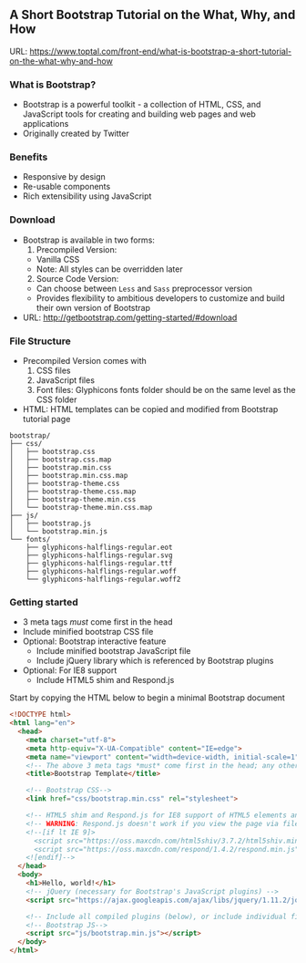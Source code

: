 ## A Short Bootstrap Tutorial on the What, Why, and How
URL: https://www.toptal.com/front-end/what-is-bootstrap-a-short-tutorial-on-the-what-why-and-how

### What is Bootstrap?
- Bootstrap is a powerful toolkit - a collection of HTML, CSS, and JavaScript tools for creating and building web pages and web applications
- Originally created by Twitter

### Benefits
- Responsive by design
- Re-usable components
- Rich extensibility using JavaScript

### Download
- Bootstrap is available in two forms:
  1. Precompiled Version:
    - Vanilla CSS
    - Note: All styles can be overridden later
  2. Source Code Version:
    - Can choose between `Less` and `Sass` preprocessor version
    - Provides flexibility to ambitious developers to customize and build their own version of Bootstrap
- URL: http://getbootstrap.com/getting-started/#download

### File Structure
- Precompiled Version comes with
  1. CSS files
  2. JavaScript files
  3. Font files: Glyphicons fonts folder should be on the same level as the CSS folder
- HTML: HTML templates can be copied and modified from Bootstrap tutorial page
```
bootstrap/
├── css/
│   ├── bootstrap.css
│   ├── bootstrap.css.map
│   ├── bootstrap.min.css
│   ├── bootstrap.min.css.map
│   ├── bootstrap-theme.css
│   ├── bootstrap-theme.css.map
│   ├── bootstrap-theme.min.css
│   └── bootstrap-theme.min.css.map
├── js/
│   ├── bootstrap.js
│   └── bootstrap.min.js
└── fonts/
    ├── glyphicons-halflings-regular.eot
    ├── glyphicons-halflings-regular.svg
    ├── glyphicons-halflings-regular.ttf
    ├── glyphicons-halflings-regular.woff
    └── glyphicons-halflings-regular.woff2
```

### Getting started
- 3 meta tags *must* come first in the head
- Include minified bootstrap CSS file
- Optional: Bootstrap interactive feature
  - Include minified bootstrap JavaScript file
  - Include jQuery library which is referenced by Bootstrap plugins
- Optional: For IE8 support
  - Include HTML5 shim and Respond.js

Start by copying the HTML below to begin a minimal Bootstrap document
```HTML
<!DOCTYPE html>
<html lang="en">
  <head>
    <meta charset="utf-8">
    <meta http-equiv="X-UA-Compatible" content="IE=edge">
    <meta name="viewport" content="width=device-width, initial-scale=1">
    <!-- The above 3 meta tags *must* come first in the head; any other head content must come *after* these tags -->
    <title>Bootstrap Template</title>

    <!-- Bootstrap CSS-->
    <link href="css/bootstrap.min.css" rel="stylesheet">

    <!-- HTML5 shim and Respond.js for IE8 support of HTML5 elements and media queries -->
    <!-- WARNING: Respond.js doesn't work if you view the page via file:// -->
    <!--[if lt IE 9]>
      <script src="https://oss.maxcdn.com/html5shiv/3.7.2/html5shiv.min.js"></script>
      <script src="https://oss.maxcdn.com/respond/1.4.2/respond.min.js"></script>
    <![endif]-->
  </head>
  <body>
    <h1>Hello, world!</h1>
    <!-- jQuery (necessary for Bootstrap's JavaScript plugins) -->
    <script src="https://ajax.googleapis.com/ajax/libs/jquery/1.11.2/jquery.min.js"></script>

    <!-- Include all compiled plugins (below), or include individual files as needed -->
    <!-- Bootstrap JS-->
    <script src="js/bootstrap.min.js"></script>
  </body>
</html>
```
